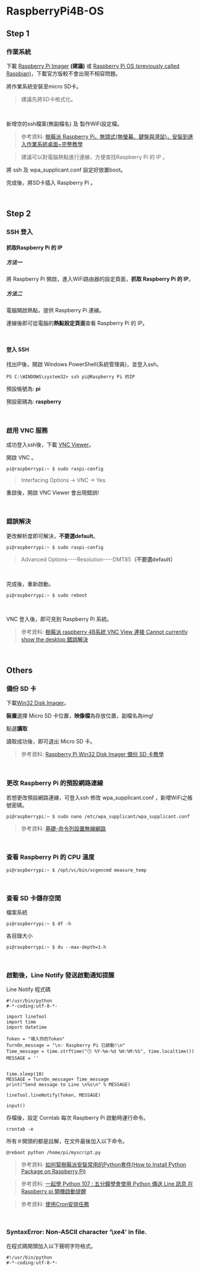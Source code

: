 # RaspberryPi4B-OS

## Step 1
### 作業系統
下載 [Raspberry Pi Imager](https://www.raspberrypi.org/downloads/) <b>(建議)</b> 或 [Raspberry Pi OS (previously called Raspbian)](https://www.raspberrypi.org/downloads/raspberry-pi-os/)，下載官方版較不會出現不相容問題。

將作業系統安裝至micro SD卡。
> 建議先將SD卡格式化。

<br>

新增空的ssh檔案(無副檔名) 及 製作WiFi設定檔。
> 參考資料: [樹莓派 Raspberry Pi，無頭式(無螢幕、鍵盤與滑鼠)，安裝到進入作業系統桌面~完整教學](https://home.gamer.com.tw/creationDetail.php?sn=3908401)

> 建議可以對電腦熱點進行連線，方便查找Raspberry Pi 的 IP 。

將 ssh 及 wpa_supplicant.conf 設定好放置boot。

完成後，將SD卡插入 Raspberry Pi 。

<br>

## Step 2
### SSH 登入
#### 抓取Raspberry Pi 的 IP
##### 方法一
將 Raspberry Pi 開啟，進入WiFi路由器的設定頁面，<b>抓取 Raspberry Pi 的 IP</b>。

##### 方法二
電腦開啟熱點，提供 Raspberry Pi 連線。

連線後即可從電腦的<b>熱點設定頁面</b>查看 Raspberry Pi 的 IP。

<br>

#### 登入 SSH
找出IP後，開啟 Windows PowerShell(系統管理員)，並登入ssh。
```
PS C:\WINDOWS\system32> ssh pi@Raspberry Pi 的IP
```
預設帳號為: <b>pi</b>

預設密碼為: <b>raspberry</b>

<br>

### 啟用 VNC 服務
成功登入ssh後，下載 [VNC Viewer](https://www.realvnc.com/en/connect/download/viewer/)。

開啟 VNC 。
```
pi@raspberrypi:~ $ sudo raspi-config
```
> Interfacing Options -> VNC -> Yes

重啟後，開啟 VNC Viewer 會出現錯誤!

<br>

### 錯誤解決
更改解析度即可解決，<b>不要選default</b>。
```
pi@raspberrypi:~ $ sudo raspi-config
```
> Advanced Options----Resolution----DMT85<b>（不要選default）</b>

<br>

完成後，重新啟動。
```
pi@raspberrypi:~ $ sudo reboot
```

<br>

VNC 登入後，即可見到 Raspberry Pi 系統。
> 參考資料: [樹莓派 raspberry 4B系統 VNC View 連接 Cannot currently show the desktop 錯誤解決](https://www.twblogs.net/a/5d4b3b75bd9eee5327fc11e1)

<br>

## Others
### 備份 SD 卡
下載[Win32 Disk Imager](https://sourceforge.net/projects/win32diskimager/)。

<b>裝置</b>選擇 Micro SD 卡位置，<b>映像檔</b>為存放位置，副檔名為img!

點選<b>讀取</b>

讀取成功後，即可退出 Micro SD 卡。
> 參考資料: [Raspberry Pi Win32 Disk Imager 備份 SD 卡教學](https://oranwind.org/-raspberry-pi-win32-disk-imager-bei-fen-sd-qia-jiao-xue/)

<br>

### 更改 Raspberry Pi 的預設網路連線
若想更改預設網路連線，可登入ssh 修改 wpa_supplicant.conf ，新增WiFi之帳號密碼。
```
pi@raspberrypi:~ $ sudo nano /etc/wpa_supplicant/wpa_supplicant.conf
```
> 參考資料: [基礎-命令列設置無線網路](https://www.raspberrypi.com.tw/2152/setting-up-wifi-with-the-command-line/)

<br>

### 查看 Raspberry Pi 的 CPU 溫度
```
pi@raspberrypi:~ $ /opt/vc/bin/vcgencmd measure_temp
```

<br>

### 查看 SD 卡儲存空間
檔案系統
```
pi@raspberrypi:~ $ df -h
```
各目錄大小
```
pi@raspberrypi:~ $ du --max-depth=1-h
```

<br>

### 啟動後，Line Notify 發送啟動通知提醒

Line Notify 程式碼
```
#!/usr/bin/python
#-*-coding:utf-8-*-

import lineTool
import time
import datetime

Token = "填入你的Token"
TurnOn_message = "\n💡 Raspberry Pi 已啟動!\n"
Time_message = time.strftime("🕒 %Y-%m-%d %H:%M:%S", time.localtime())
MESSAGE = ''


time.sleep(10)
MESSAGE = TurnOn_message+ Time_message
print("Send message to Line \n%s\n" % MESSAGE)

lineTool.lineNotify(Token, MESSAGE)

input()
```
存檔後，設定 Corntab 每次 Raspberry Pi 啟動時運行命令。
```
crontab -e
```
所有＃開頭的都是註解，在文件最後加入以下命令。
```
@reboot python /home/pi/myscript.py
```
> 參考資料: [如何幫樹莓派安裝常用的Python套件(How to Install Python Package on Raspberry Pi)](https://www.slideshare.net/YanweiLiu1/pythonhow-to-install-python-package-on-raspberry-pi)

> 參考資料: [一起學 Python 107 : 五分鐘學會使用 Python 傳送 Line 訊息 在 Raspberry pi 開機啟動提醒](http://wyj-learning.blogspot.com/2018/07/python-106-python-line-raspberry-pi.html?m=1)

> 參考資料: [使用Cron安排任務](https://www.raspberrypi.org/documentation/linux/usage/cron.md)

<br>

### SyntaxError: Non-ASCII character ‘\xe4’ in file.
在程式碼開頭加入以下聲明字符格式。
```
#!/usr/bin/python
#-*-coding:utf-8-*-
```
